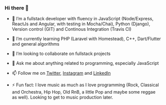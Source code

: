 ### Hi there 👋

- 🔭 I’m a fullstack developer with fluency in JavaScript (Node/Express, ReactJs and Angular, with testing in Mocha/Chai), Python (Django), Version control (GIT) and Continous Integration (Travis CI)
- 🌱 I’m currently learning PHP (Laravel with Homestead), C++, Dart/Flutter and general algorithms
- 👯 I’m looking to collaborate on fullstack projects

- 💬 Ask me about anything related to programming, especially JavaScript
- 📫 Follow me on <a href = "https://twitter.com/ClaudWatari">Twitter</a>, <a href = "https://www.instagram.com/claudwatari/">Instagram</a> and <a href = "https://www.linkedin.com/in/watari-claud-kamau/">LinkedIn</a>

- ⚡ Fun fact: I love music as much as I love programming (Rock, Classical and Orchestra, Hip Hop, Old RnB, a little Pop and maybe some reggae as well). Looking to get to music production later.
